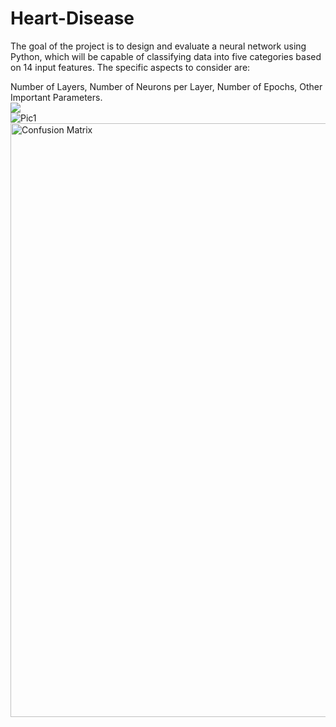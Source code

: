 # Heart-Disease
The goal of the project is to design and evaluate a neural network using Python, which will be capable of classifying data into five categories based on 14 input features. The specific aspects to consider are: 

Number of Layers, Number of Neurons per Layer, Number of Epochs, Other Important Parameters.
<img src="assets/merged_image.png" style="display: block; margin: 0 auto;">
![Pic1](https://github.com/user-attachments/assets/49203287-2f18-47ec-9a27-15da220708ec)
<img width="950" alt="Confusion Matrix" src="https://github.com/user-attachments/assets/6cf6aa96-ad5d-4074-bb8e-2decb49fa18f">
